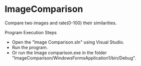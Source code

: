 # ImageComparison
Compare two images and rate(0-100) their similarities.

Program Execution Steps 
* Open the "Image Comparison.sln" using Visual Studio. 
* Run the program.
* Or run the Image comparison.exe in the folder "ImageComparison/WindowsFormsApplication1/bin/Debug".